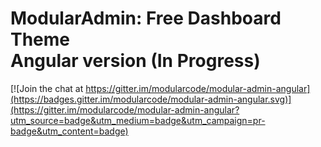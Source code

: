 # ModularAdmin: Free Dashboard Theme <br>Angular version (In Progress)

[![Join the chat at https://gitter.im/modularcode/modular-admin-angular](https://badges.gitter.im/modularcode/modular-admin-angular.svg)](https://gitter.im/modularcode/modular-admin-angular?utm_source=badge&utm_medium=badge&utm_campaign=pr-badge&utm_content=badge)
